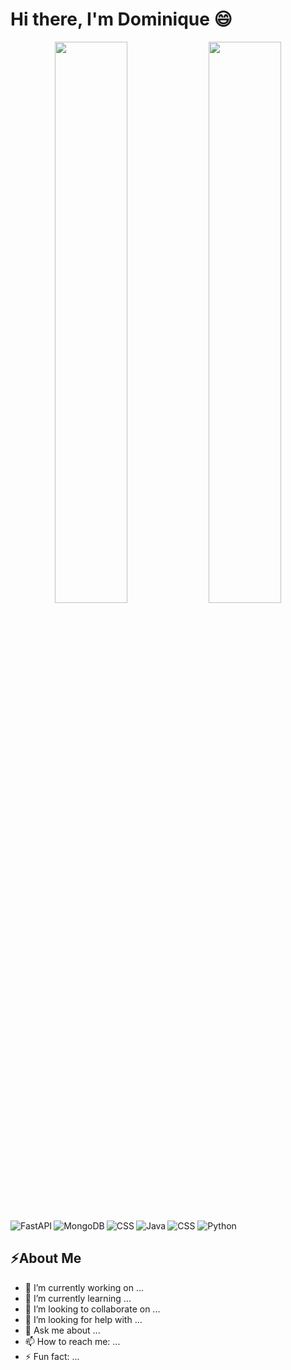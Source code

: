 <!--
Link to badges: https://github.com/Ileriayo/markdown-badges
Link to stat theme: https://github.com/anuraghazra/github-readme-stats
-->

# Hi there, I'm Dominique 😄

<p align="center">
  <img width="48%" src="https://github-readme-stats.vercel.app/api?username=dwaldon21&show_icons=true&&count_private=true&hide_border=true&theme=radical" />
  <img width="48%" src="https://github-readme-streak-stats.herokuapp.com/?user=dwaldon21&hide_border=true&theme=radical" />
</p>


<img align="left" alt="FastAPI" src="https://img.shields.io/badge/FastAPI-005571?style=for-the-badge&logo=fastapi" />
<img align="left" alt="MongoDB" src="https://img.shields.io/badge/MongoDB-%234ea94b.svg?style=for-the-badge&logo=mongodb&logoColor=white" />
<img alt="CSS" src="https://img.shields.io/badge/css3-%231572B6.svg?style=for-the-badge&logo=css3&logoColor=white" />

<img align="left" alt="CSS" src="https://img.shields.io/badge/html5-%23E34F26.svg?style=for-the-badge&logo=html5&logoColor=white" />
<img align="left" alt="Java" src="https://img.shields.io/badge/java-%23ED8B00.svg?style=for-the-badge&logo=openjdk&logoColor=white" />
<img alt="Python" src="https://img.shields.io/badge/python-3670A0?style=for-the-badge&logo=python&logoColor=ffdd54" />

## ⚡About Me

- 🔭 I’m currently working on ...
- 🌱 I’m currently learning ...
- 👯 I’m looking to collaborate on ...
- 🤔 I’m looking for help with ...
- 💬 Ask me about ...
- 📫 How to reach me: ...
- ⚡ Fun fact: ...

